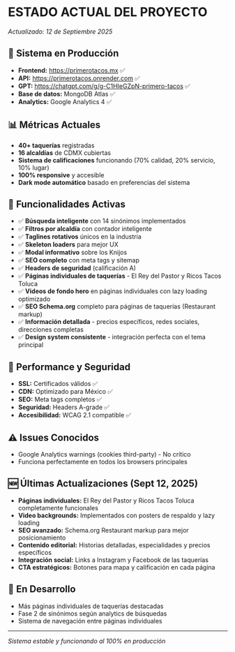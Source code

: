 # ESTADO ACTUAL DEL PROYECTO
*Actualizado: 12 de Septiembre 2025*

## 🚀 Sistema en Producción
- **Frontend:** https://primerotacos.mx ✅
- **API:** https://primerotacos.onrender.com ✅
- **GPT:** https://chatgpt.com/g/g-C1HIeGZpN-primero-tacos ✅
- **Base de datos:** MongoDB Atlas ✅
- **Analytics:** Google Analytics 4 ✅

## 📊 Métricas Actuales
- **40+ taquerías** registradas
- **16 alcaldías** de CDMX cubiertas
- **Sistema de calificaciones** funcionando (70% calidad, 20% servicio, 10% lugar)
- **100% responsive** y accesible
- **Dark mode automático** basado en preferencias del sistema

## 🔧 Funcionalidades Activas
- ✅ **Búsqueda inteligente** con 14 sinónimos implementados
- ✅ **Filtros por alcaldía** con contador inteligente
- ✅ **Taglines rotativos** únicos en la industria
- ✅ **Skeleton loaders** para mejor UX
- ✅ **Modal informativo** sobre los Knijos
- ✅ **SEO completo** con meta tags y sitemap
- ✅ **Headers de seguridad** (calificación A)
- ✅ **Páginas individuales de taquerías** - El Rey del Pastor y Ricos Tacos Toluca
- ✅ **Videos de fondo hero** en páginas individuales con lazy loading optimizado
- ✅ **SEO Schema.org** completo para páginas de taquerías (Restaurant markup)
- ✅ **Información detallada** - precios específicos, redes sociales, direcciones completas
- ✅ **Design system consistente** - integración perfecta con el tema principal

## 🎯 Performance y Seguridad
- **SSL:** Certificados válidos ✅
- **CDN:** Optimizado para México ✅
- **SEO:** Meta tags completos ✅
- **Seguridad:** Headers A-grade ✅
- **Accesibilidad:** WCAG 2.1 compatible ✅

## ⚠️ Issues Conocidos
- Google Analytics warnings (cookies third-party) - No crítico
- Funciona perfectamente en todos los browsers principales

## 🆕 Últimas Actualizaciones (Sept 12, 2025)
- **Páginas individuales:** El Rey del Pastor y Ricos Tacos Toluca completamente funcionales
- **Video backgrounds:** Implementados con posters de respaldo y lazy loading
- **SEO avanzado:** Schema.org Restaurant markup para mejor posicionamiento
- **Contenido editorial:** Historias detalladas, especialidades y precios específicos
- **Integración social:** Links a Instagram y Facebook de las taquerías
- **CTA estratégicos:** Botones para mapa y calificación en cada página

## 🔄 En Desarrollo
- Más páginas individuales de taquerías destacadas
- Fase 2 de sinónimos según analytics de búsquedas
- Sistema de navegación entre páginas individuales

---
*Sistema estable y funcionando al 100% en producción*